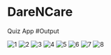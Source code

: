 # DareNCare
Quiz App 
#Output

![1](https://github.com/RohitParmar45/DareNCare/assets/92267491/3056436d-c90d-459a-bde6-5ec8f450bd5a)
![2](https://github.com/RohitParmar45/DareNCare/assets/92267491/fb8af0c3-fc0c-4161-b91d-24a3e4585db3)
![3](https://github.com/RohitParmar45/DareNCare/assets/92267491/a832306c-8772-4e62-8dbf-e76907e3a672)
![4](https://github.com/RohitParmar45/DareNCare/assets/92267491/acb003d6-fa56-4812-8303-e530182440f7)
![5](https://github.com/RohitParmar45/DareNCare/assets/92267491/c4b53b53-ae95-496f-a2b6-2f658351c93b)
![6](https://github.com/RohitParmar45/DareNCare/assets/92267491/64d96864-ef09-4716-b4c8-1de8fe11f473)
![7](https://github.com/RohitParmar45/DareNCare/assets/92267491/9a3a6b61-6ee9-4598-93ef-ee12207e17a0)
![8](https://github.com/RohitParmar45/DareNCare/assets/92267491/935f8449-0606-4dd6-b791-18bb47a6127c)



